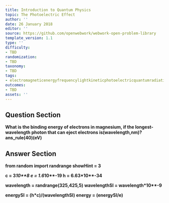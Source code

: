 ```yaml
---
title: Introduction to Quantum Physics
topic: The Photoelectric Effect
author: ''
date: 26 January 2018
editor: ''
source: https://github.com/openwebwork/webwork-open-problem-library
template_version: 1.1
type: ''
difficulty:
- TBD
randomization:
- TBD
taxonomy:
- TBD
tags:
- electromagneticenergyfrequencylightkineticphotoelectricquantumradiationwavelength
outcomes:
- TBD
assets: ''
---
```


## Question Section 

<b>
What is the binding energy of electrons in magnesium, if the longest-wavelength photon that can eject electrons is(wavelength,nm)?
ans_rule(40)(eV)



## Answer Section

from random import randrange
showHint = 3

c = 3*10**8
e = 1.6*10**-19
h = 6.63*10**-34

wavelength = randrange(325,425,5)
wavelengthSI = wavelength*10**-9

energySI = (h*c)/(wavelengthSI)
energy = (energySI/e)